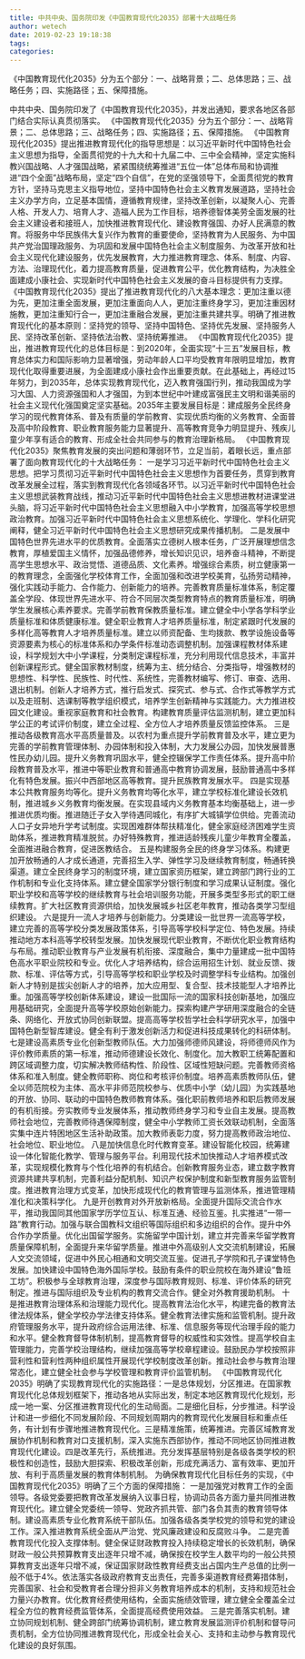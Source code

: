 ```yaml
---
title: 中共中央、国务院印发《中国教育现代化2035》部署十大战略任务
author: wetech
date: 2019-02-23 19:18:38
tags: 
categories: 
---
```

《中国教育现代化2035》分为五个部分：一、战略背景；二、总体思路；三、战略任务；四、实施路径；五、保障措施。
<!-- more -->
中共中央、国务院印发了《中国教育现代化2035》，并发出通知，要求各地区各部门结合实际认真贯彻落实。
《中国教育现代化2035》分为五个部分：一、战略背景；二、总体思路；三、战略任务；四、实施路径；五、保障措施。
《中国教育现代化2035》提出推进教育现代化的指导思想是：以习近平新时代中国特色社会主义思想为指导，全面贯彻党的十九大和十九届二中、三中全会精神，坚定实施科教兴国战略、人才强国战略，紧紧围绕统筹推进“五位一体”总体布局和协调推进“四个全面”战略布局，坚定“四个自信”，在党的坚强领导下，全面贯彻党的教育方针，坚持马克思主义指导地位，坚持中国特色社会主义教育发展道路，坚持社会主义办学方向，立足基本国情，遵循教育规律，坚持改革创新，以凝聚人心、完善人格、开发人力、培育人才、造福人民为工作目标，培养德智体美劳全面发展的社会主义建设者和接班人，加快推进教育现代化、建设教育强国、办好人民满意的教育。将服务中华民族伟大复兴作为教育的重要使命，坚持教育为人民服务、为中国共产党治国理政服务、为巩固和发展中国特色社会主义制度服务、为改革开放和社会主义现代化建设服务，优先发展教育，大力推进教育理念、体系、制度、内容、方法、治理现代化，着力提高教育质量，促进教育公平，优化教育结构，为决胜全面建成小康社会、实现新时代中国特色社会主义发展的奋斗目标提供有力支撑。
《中国教育现代化2035》提出了推进教育现代化的八大基本理念：更加注重以德为先，更加注重全面发展，更加注重面向人人，更加注重终身学习，更加注重因材施教，更加注重知行合一，更加注重融合发展，更加注重共建共享。明确了推进教育现代化的基本原则：坚持党的领导、坚持中国特色、坚持优先发展、坚持服务人民、坚持改革创新、坚持依法治教、坚持统筹推进。
《中国教育现代化2035》提出，推进教育现代化的总体目标是：到2020年，全面实现“十三五”发展目标，教育总体实力和国际影响力显著增强，劳动年龄人口平均受教育年限明显增加，教育现代化取得重要进展，为全面建成小康社会作出重要贡献。在此基础上，再经过15年努力，到2035年，总体实现教育现代化，迈入教育强国行列，推动我国成为学习大国、人力资源强国和人才强国，为到本世纪中叶建成富强民主文明和谐美丽的社会主义现代化强国奠定坚实基础。2035年主要发展目标是：建成服务全民终身学习的现代教育体系、普及有质量的学前教育、实现优质均衡的义务教育、全面普及高中阶段教育、职业教育服务能力显著提升、高等教育竞争力明显提升、残疾儿童少年享有适合的教育、形成全社会共同参与的教育治理新格局。
《中国教育现代化2035》聚焦教育发展的突出问题和薄弱环节，立足当前，着眼长远，重点部署了面向教育现代化的十大战略任务：
一是学习习近平新时代中国特色社会主义思想。把学习贯彻习近平新时代中国特色社会主义思想作为首要任务，贯穿到教育改革发展全过程，落实到教育现代化各领域各环节。以习近平新时代中国特色社会主义思想武装教育战线，推动习近平新时代中国特色社会主义思想进教材进课堂进头脑，将习近平新时代中国特色社会主义思想融入中小学教育，加强高等学校思想政治教育。加强习近平新时代中国特色社会主义思想系统化、学理化、学科化研究阐释，健全习近平新时代中国特色社会主义思想研究成果传播机制。
二是发展中国特色世界先进水平的优质教育。全面落实立德树人根本任务，广泛开展理想信念教育，厚植爱国主义情怀，加强品德修养，增长知识见识，培养奋斗精神，不断提高学生思想水平、政治觉悟、道德品质、文化素养。增强综合素质，树立健康第一的教育理念，全面强化学校体育工作，全面加强和改进学校美育，弘扬劳动精神，强化实践动手能力、合作能力、创新能力的培养。完善教育质量标准体系，制定覆盖全学段、体现世界先进水平、符合不同层次类型教育特点的教育质量标准，明确学生发展核心素养要求。完善学前教育保教质量标准。建立健全中小学各学科学业质量标准和体质健康标准。健全职业教育人才培养质量标准，制定紧跟时代发展的多样化高等教育人才培养质量标准。建立以师资配备、生均拨款、教学设施设备等资源要素为核心的标准体系和办学条件标准动态调整机制。加强课程教材体系建设，科学规划大中小学课程，分类制定课程标准，充分利用现代信息技术，丰富并创新课程形式。健全国家教材制度，统筹为主、统分结合、分类指导，增强教材的思想性、科学性、民族性、时代性、系统性，完善教材编写、修订、审查、选用、退出机制。创新人才培养方式，推行启发式、探究式、参与式、合作式等教学方式以及走班制、选课制等教学组织模式，培养学生创新精神与实践能力。大力推进校园文化建设。重视家庭教育和社会教育。构建教育质量评估监测机制，建立更加科学公正的考试评价制度，建立全过程、全方位人才培养质量反馈监控体系。
三是推动各级教育高水平高质量普及。以农村为重点提升学前教育普及水平，建立更为完善的学前教育管理体制、办园体制和投入体制，大力发展公办园，加快发展普惠性民办幼儿园。提升义务教育巩固水平，健全控辍保学工作责任体系。提升高中阶段教育普及水平，推进中等职业教育和普通高中教育协调发展，鼓励普通高中多样化有特色发展。振兴中西部地区高等教育。提升民族教育发展水平。
四是实现基本公共教育服务均等化。提升义务教育均等化水平，建立学校标准化建设长效机制，推进城乡义务教育均衡发展。在实现县域内义务教育基本均衡基础上，进一步推进优质均衡。推进随迁子女入学待遇同城化，有序扩大城镇学位供给。完善流动人口子女异地升学考试制度。实现困难群体帮扶精准化，健全家庭经济困难学生资助体系，推进教育精准脱贫。办好特殊教育，推进适龄残疾儿童少年教育全覆盖，全面推进融合教育，促进医教结合。
五是构建服务全民的终身学习体系。构建更加开放畅通的人才成长通道，完善招生入学、弹性学习及继续教育制度，畅通转换渠道。建立全民终身学习的制度环境，建立国家资历框架，建立跨部门跨行业的工作机制和专业化支持体系。建立健全国家学分银行制度和学习成果认证制度。强化职业学校和高等学校的继续教育与社会培训服务功能，开展多类型多形式的职工继续教育。扩大社区教育资源供给，加快发展城乡社区老年教育，推动各类学习型组织建设。
六是提升一流人才培养与创新能力。分类建设一批世界一流高等学校，建立完善的高等学校分类发展政策体系，引导高等学校科学定位、特色发展。持续推动地方本科高等学校转型发展。加快发展现代职业教育，不断优化职业教育结构与布局。推动职业教育与产业发展有机衔接、深度融合，集中力量建成一批中国特色高水平职业院校和专业。优化人才培养结构，综合运用招生计划、就业反馈、拨款、标准、评估等方式，引导高等学校和职业学校及时调整学科专业结构。加强创新人才特别是拔尖创新人才的培养，加大应用型、复合型、技术技能型人才培养比重。加强高等学校创新体系建设，建设一批国际一流的国家科技创新基地，加强应用基础研究，全面提升高等学校原始创新能力。探索构建产学研用深度融合的全链条、网络化、开放式协同创新联盟。提高高等学校哲学社会科学研究水平，加强中国特色新型智库建设。健全有利于激发创新活力和促进科技成果转化的科研体制。
七是建设高素质专业化创新型教师队伍。大力加强师德师风建设，将师德师风作为评价教师素质的第一标准，推动师德建设长效化、制度化。加大教职工统筹配置和跨区域调整力度，切实解决教师结构性、阶段性、区域性短缺问题。完善教师资格体系和准入制度。健全教师职称、岗位和考核评价制度。培养高素质教师队伍，健全以师范院校为主体、高水平非师范院校参与、优质中小学（幼儿园）为实践基地的开放、协同、联动的中国特色教师教育体系。强化职前教师培养和职后教师发展的有机衔接。夯实教师专业发展体系，推动教师终身学习和专业自主发展。提高教师社会地位，完善教师待遇保障制度，健全中小学教师工资长效联动机制，全面落实集中连片特困地区生活补助政策。加大教师表彰力度，努力提高教师政治地位、社会地位、职业地位。
八是加快信息化时代教育变革。建设智能化校园，统筹建设一体化智能化教学、管理与服务平台。利用现代技术加快推动人才培养模式改革，实现规模化教育与个性化培养的有机结合。创新教育服务业态，建立数字教育资源共建共享机制，完善利益分配机制、知识产权保护制度和新型教育服务监管制度。推进教育治理方式变革，加快形成现代化的教育管理与监测体系，推进管理精准化和决策科学化。
九是开创教育对外开放新格局。全面提升国际交流合作水平，推动我国同其他国家学历学位互认、标准互通、经验互鉴。扎实推进“一带一路”教育行动。加强与联合国教科文组织等国际组织和多边组织的合作。提升中外合作办学质量。优化出国留学服务。实施留学中国计划，建立并完善来华留学教育质量保障机制，全面提升来华留学质量。推进中外高级别人文交流机制建设，拓展人文交流领域，促进中外民心相通和文明交流互鉴。促进孔子学院和孔子课堂特色发展。加快建设中国特色海外国际学校。鼓励有条件的职业院校在海外建设“鲁班工坊”。积极参与全球教育治理，深度参与国际教育规则、标准、评价体系的研究制定。推进与国际组织及专业机构的教育交流合作。健全对外教育援助机制。
十是推进教育治理体系和治理能力现代化。提高教育法治化水平，构建完备的教育法律法规体系，健全学校办学法律支持体系。健全教育法律实施和监管机制。提升政府管理服务水平，提升政府综合运用法律、标准、信息服务等现代治理手段的能力和水平。健全教育督导体制机制，提高教育督导的权威性和实效性。提高学校自主管理能力，完善学校治理结构，继续加强高等学校章程建设。鼓励民办学校按照非营利性和营利性两种组织属性开展现代学校制度改革创新。推动社会参与教育治理常态化，建立健全社会参与学校管理和教育评价监管机制。
《中国教育现代化2035》明确了实现教育现代化的实施路径：一是总体规划，分区推进。在国家教育现代化总体规划框架下，推动各地从实际出发，制定本地区教育现代化规划，形成一地一案、分区推进教育现代化的生动局面。二是细化目标，分步推进。科学设计和进一步细化不同发展阶段、不同规划周期内的教育现代化发展目标和重点任务，有计划有步骤地推进教育现代化。三是精准施策，统筹推进。完善区域教育发展协作机制和教育对口支援机制，深入实施东西部协作，推动不同地区协同推进教育现代化建设。四是改革先行，系统推进。充分发挥基层特别是各级各类学校的积极性和创造性，鼓励大胆探索、积极改革创新，形成充满活力、富有效率、更加开放、有利于高质量发展的教育体制机制。
为确保教育现代化目标任务的实现，《中国教育现代化2035》明确了三个方面的保障措施：
一是加强党对教育工作的全面领导。各级党委要把教育改革发展纳入议事日程，协调动员各方面力量共同推进教育现代化。建立健全党委统一领导、党政齐抓共管、部门各负其责的教育领导体制。建设高素质专业化教育系统干部队伍。加强各级各类学校党的领导和党的建设工作。深入推进教育系统全面从严治党、党风廉政建设和反腐败斗争。
二是完善教育现代化投入支撑体制。健全保证财政教育投入持续稳定增长的长效机制，确保财政一般公共预算教育支出逐年只增不减，确保按在校学生人数平均的一般公共预算教育支出逐年只增不减，保证国家财政性教育经费支出占国内生产总值的比例一般不低于4%。依法落实各级政府教育支出责任，完善多渠道教育经费筹措体制，完善国家、社会和受教育者合理分担非义务教育培养成本的机制，支持和规范社会力量兴办教育。优化教育经费使用结构，全面实施绩效管理，建立健全全覆盖全过程全方位的教育经费监管体系，全面提高经费使用效益。
三是完善落实机制。建立协同规划机制、健全跨部门统筹协调机制，建立教育发展监测评价机制和督导问责机制，全方位协同推进教育现代化，形成全社会关心、支持和主动参与教育现代化建设的良好氛围。
 
 
